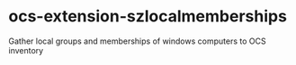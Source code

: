 # ocs-extension-szlocalmemberships
Gather local groups and memberships of windows computers to OCS inventory
